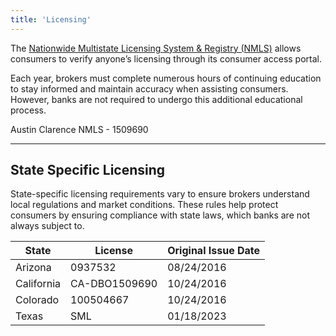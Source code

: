 ```yaml
---
title: 'Licensing'
---
```


<script>
import SimpleCTA from '$lib/components/sections/SimpleCTA.svelte'
</script>
The [Nationwide Multistate Licensing System & Registry (NMLS)](https://www.nmlsconsumeraccess.org/) allows consumers to verify anyone’s licensing through its consumer access portal.

Each year, brokers must complete numerous hours of continuing education to stay informed and maintain accuracy when assisting consumers. However, banks are not required to undergo this additional educational process.

Austin Clarence NMLS - 1509690

----------

## State Specific Licensing

State-specific licensing requirements vary to ensure brokers understand local regulations and market conditions. These rules help protect consumers by ensuring compliance with state laws, which banks are not always subject to.


| State      | License       | Original Issue Date |
| ---------- | --------      | ---------           |
| Arizona    | 0937532       | 08/24/2016          |
| California | CA-DBO1509690 | 10/24/2016          |
| Colorado   | 100504667     | 10/24/2016          |
| Texas      | SML           | 01/18/2023          |

<SimpleCTA title = '
Get started with state-licensed loan officers today!
'/>
